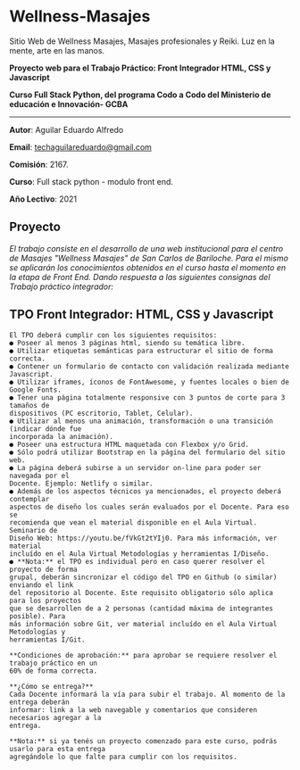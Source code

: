 # Wellness-Masajes
Sitio Web de Wellness Masajes, Masajes profesionales y Reiki. Luz en la mente, arte en las manos.

**Proyecto web para el Trabajo Práctico: Front Integrador HTML, CSS y Javascript**

**Curso Full Stack Python, del programa Codo a Codo del Ministerio de educación e Innovación- GCBA**

----
**Autor**:  Aguilar Eduardo Alfredo

**Email**: techaguilareduardo@gmail.com

**Comisión**: 2167.

**Curso**: Full stack python - modulo front end.

**Año Lectivo**: 2021


Proyecto
----
*El trabajo consiste en el desarrollo de una web institucional para el centro de Masajes "Wellness Masajes" de San Carlos de Bariloche.
Para el mismo se aplicarán los conocimientos obtenidos en el curso hasta el momento en la etapa de Front End. Dando respuesta a las siguientes consignas del Trabajo práctico integrador:*

TPO Front Integrador: HTML, CSS y Javascript
-----
```
El TPO deberá cumplir con los siguientes requisitos:
● Poseer al menos 3 páginas html, siendo su temática libre.
● Utilizar etiquetas semánticas para estructurar el sitio de forma correcta.
● Contener un formulario de contacto con validación realizada mediante Javascript.
● Utilizar iframes, íconos de FontAwesome, y fuentes locales o bien de Google Fonts.
● Tener una página totalmente responsive con 3 puntos de corte para 3 tamaños de
dispositivos (PC escritorio, Tablet, Celular).
● Utilizar al menos una animación, transformación o una transición (indicar dónde fue
incorporada la animación).
● Poseer una estructura HTML maquetada con Flexbox y/o Grid.
● Sólo podrá utilizar Bootstrap en la página del formulario del sitio web.
● La página deberá subirse a un servidor on-line para poder ser navegada por el
Docente. Ejemplo: Netlify o similar.
● Además de los aspectos técnicos ya mencionados, el proyecto deberá contemplar
aspectos de diseño los cuales serán evaluados por el Docente. Para eso se
recomienda que vean el material disponible en el Aula Virtual. Seminario de
Diseño Web: https://youtu.be/fVkGt2tYIj0. Para más información, ver material
incluído en el Aula Virtual Metodologías y herramientas I/Diseño.
● **Nota:** el TPO es individual pero en caso querer resolver el proyecto de forma
grupal, deberán sincronizar el código del TPO en Github (o similar) enviando el link
del repositorio al Docente. Este requisito obligatorio sólo aplica para los proyectos
que se desarrollen de a 2 personas (cantidad máxima de integrantes posible). Para
más información sobre Git, ver material incluído en el Aula Virtual Metodologías y
herramientas I/Git.

**Condiciones de aprobación:** para aprobar se requiere resolver el trabajo práctico en un
60% de forma correcta.

**¿Cómo se entrega?**
Cada Docente informará la vía para subir el trabajo. Al momento de la entrega deberán
informar: link a la web navegable y comentarios que consideren necesarios agregar a la
entrega.

**Nota:** si ya tenés un proyecto comenzado para este curso, podrás usarlo para esta entrega
agregándole lo que falte para cumplir con los requisitos.
```
